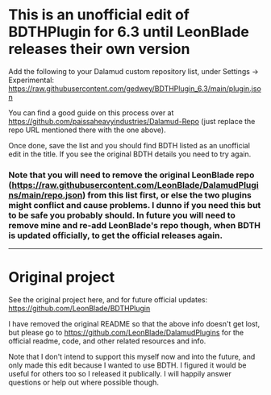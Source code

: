 # This is an unofficial edit of BDTHPlugin for 6.3 until LeonBlade releases their own version

Add the following to your Dalamud custom repository list, under Settings -> Experimental:
https://raw.githubusercontent.com/gedwey/BDTHPlugin_6.3/main/plugin.json

You can find a good guide on this process over at https://github.com/paissaheavyindustries/Dalamud-Repo (just replace the repo URL mentioned there with the one above).

Once done, save the list and you should find BDTH listed as an unofficial edit in the title. If you see the original BDTH details you need to try again.

### Note that you will need to remove the original LeonBlade repo (https://raw.githubusercontent.com/LeonBlade/DalamudPlugins/main/repo.json) from this list first, or else the two plugins might conflict and cause problems. I dunno if you need this but to be safe you probably should. In future you will need to remove mine and re-add LeonBlade's repo though, when BDTH is updated officially, to get the official releases again.

---

# Original project

See the original project here, and for future official updates:
https://github.com/LeonBlade/BDTHPlugin

I have removed the original README so that the above info doesn't get lost, but please go to https://github.com/LeonBlade/DalamudPlugins for the official readme, code, and other related resources and info.

Note that I don't intend to support this myself now and into the future, and only made this edit because I wanted to use BDTH. I figured it would be useful for others too so I released it publically. I will happily answer questions or help out where possible though.
